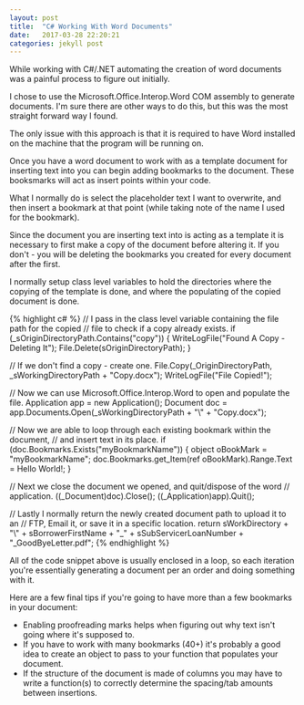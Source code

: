 ```yaml
---
layout: post
title:  "C# Working With Word Documents"
date:   2017-03-28 22:20:21
categories: jekyll post
---
```

While working with  C#/.NET automating  the creation of word documents
was a painful process to figure out initially.

I chose to use the Microsoft.Office.Interop.Word COM assembly to generate
documents.  I'm sure there are other ways to do this, but this was the most
straight forward way I found.

The only issue with this approach is that it is required to have Word installed 
on the machine that the program will be running on.

Once you have a word document to work with as a template document for inserting 
text into you can begin adding bookmarks to the document.  These booksmarks
will act as insert points within your code.  

What I normally do is select the placeholder text I want to overwrite, and then
insert a bookmark at that point (while taking note of the name I used for the
bookmark).

Since the document you are inserting text into is acting as a template it is
necessary to first make a copy of the document before altering it.  If you
don't - you will be deleting the bookmarks you created for every document after
the first.

I normally setup class level variables to hold the directories where the
copying of the template is done, and where the populating of the copied
document is done.  


{% highlight c# %}
// I pass in the class level variable containing the file path for the copied
// file to check if a copy already exists.
if (_sOriginDirectoryPath.Contains("copy"))
{
    WriteLogFile("Found A Copy  - Deleting It");
    File.Delete(sOriginDirectoryPath);
}

// If we don't find a copy - create one.
File.Copy(_OriginDirectoryPath, _sWorkingDirectoryPath  + "Copy.docx");
WriteLogFile("File Copied!");

// Now we can use Microsoft.Office.Interop.Word to open and populate the file.
Application app = new Application();
Document doc = app.Documents.Open(_sWorkingDirectoryPath + "\\" + "Copy.docx");

// Now we are able to loop through each existing bookmark within the document,
// and insert text in its place.
if (doc.Bookmarks.Exists("myBookmarkName"))
{
    object oBookMark = "myBookmarkName";
    doc.Bookmarks.get_Item(ref oBookMark).Range.Text = Hello World!;
}

// Next we close the document we opened, and quit/dispose of the word
// application.
((_Document)doc).Close();
((_Application)app).Quit();

// Lastly I normally return the newly created document path to upload it to an
// FTP, Email it, or save it in a specific location.
return sWorkDirectory + "\\" + sBorrowerFirstName + "_" + sSubServicerLoanNumber + "_GoodByeLetter.pdf";
{% endhighlight %}

All of the code snippet above is usually enclosed in a loop, so each iteration
you're essentially generating a document per an order and doing something with
it.    

Here are a few final tips if you're going to have more than a few bookmarks in
your document:
   
   
   - Enabling proofreading marks helps when figuring out why text isn't going
     where it's supposed to.
   - If you have to work with many bookmarks (40+) it's probably a good idea to
     create an object to pass to your function that populates your document.
   - If the structure of the document is made of columns you may have to write
     a function(s) to correctly determine the spacing/tab amounts between
     insertions.































